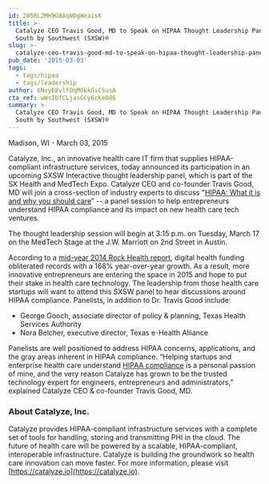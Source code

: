 ```yaml
---
id: 285RL2MH9G8AqWOgWeaisK
title: >-
  Catalyze CEO Travis Good, MD to Speak on HIPAA Thought Leadership Panel at
  South by Southwest (SXSW)®
slug: >-
  catalyze-ceo-travis-good-md-to-speak-on-hipaa-thought-leadership-panel-at-south-by-southwest-sxsw
pub_date: '2015-03-03'
tags:
  - tags/hipaa
  - tags/leadership
author: 6NxyE8vlfOqMOkkGsCSusA
cta_ref: wWsIbfCLjasGCy6cKeO86
summary: >-
  Catalyze CEO Travis Good, MD to Speak on HIPAA Thought Leadership Panel at
  South by Southwest (SXSW)®
---
```

Madison, WI - March 03, 2015

Catalyze, Inc., an innovative health care IT firm that supplies HIPAA-compliant infrastructure services, today announced its participation in an upcoming SXSW Interactive thought leadership panel, which is part of the SX Health and MedTech Expo. Catalyze CEO and co-founder Travis Good, MD will join a cross-section of industry experts to discuss "[HIPAA: What it is and why you should care](http://schedule.sxsw.com/2015/events/event_IAP997059)” -- a panel session to help entrepreneurs understand HIPAA compliance and its impact on new health care tech ventures.

The thought leadership session will begin at 3:15 p.m. on Tuesday, March 17 on the MedTech Stage at the J.W. Marriott on 2nd Street in Austin.

According to a [mid-year 2014 Rock Health report](http://rockhealth.com/2014/06/2014-midyear-digital-health-funding-update/), digital health funding obliterated records with a 168% year-over-year growth. As a result, more innovative entrepreneurs are entering the space in 2015 and hope to put their stake in health care technology. The leadership from those health care startups will want to attend this SXSW panel to hear discussions around HIPAA compliance. Panelists, in addition to Dr. Travis Good include:

* George Gooch, associate director of policy & planning, Texas Health Services Authority
* Nora Belcher, executive director, Texas e-Health Alliance

Panelists are well positioned to address HIPAA concerns, applications, and the gray areas inherent in HIPAA compliance. “Helping startups and enterprise health care understand [HIPAA compliance](https://catalyze.io/compliance) is a personal passion of mine, and the very reason Catalyze has grown to be the trusted technology expert for engineers, entrepreneurs and administrators,” explained Catalyze CEO & co-founder Travis Good, MD.

### About Catalyze, Inc.

Catalyze provides HIPAA-compliant infrastructure services with a complete set of tools for handling, storing and transmitting PHI in the cloud. The future of health care will be powered by a scalable, HIPAA-compliant, interoperable infrastructure. Catalyze is building the groundwork so health care innovation can move faster. For more information, please visit [https://catalyze.io](https://catalyze.io).

  